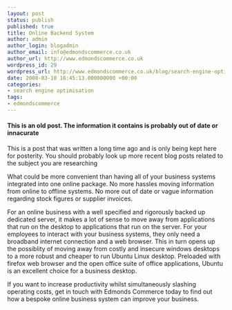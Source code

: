 ```yaml
---
layout: post
status: publish
published: true
title: Online Backend System
author: admin
author_login: blogadmin
author_email: info@edmondscommerce.co.uk
author_url: http://www.edmondscommerce.co.uk
wordpress_id: 29
wordpress_url: http://www.edmondscommerce.co.uk/blog/search-engine-optimisation/online-backend-system/
date: 2008-03-10 16:45:13.000000000 +00:00
categories:
- search engine optimisation
tags:
- edmondscommerce
---
```

<div class="oldpost"><h4>This is an old post. The information it contains is probably out of date or innacurate</h4>
<p>
This is a post that was written a long time ago and is only being kept here for posterity.
You should probably look up more recent blog posts related to the subject you are researching
</p>
</div>
What could be more convenient than having all of your business systems integrated into one online package. No more hassles moving information from online to offline systems. No more out of date or vague information regarding stock figures or supplier invoices.

For an online business with a well specified and rigorously backed up dedicated server, it makes a lot of sense to move away from applications that run on the desktop to applications that run on the server. For your employees to interact with your business systems, they only need a broadband internet connection and a web browser. This in turn opens up the possiblity of moving away from costly and insecure windows desktops to a more robust and cheaper to run Ubuntu Linux desktop. Preloaded with firefox web browser and the open office suite of office applications, Ubuntu is an excellent choice for a business desktop.

If you want to increase productivity whilst simultaneously slashing operating costs, get in touch with Edmonds Commerce today to find out how a bespoke online business system can improve your business.
